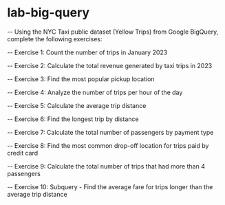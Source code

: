 # lab-big-query

-- Using the NYC Taxi public dataset (Yellow Trips) from Google BigQuery, complete the following exercises:



-- Exercise 1: Count the number of trips in January 2023


-- Exercise 2: Calculate the total revenue generated by taxi trips in 2023


-- Exercise 3: Find the most popular pickup location


-- Exercise 4: Analyze the number of trips per hour of the day


-- Exercise 5: Calculate the average trip distance


-- Exercise 6: Find the longest trip by distance


-- Exercise 7: Calculate the total number of passengers by payment type


-- Exercise 8: Find the most common drop-off location for trips paid by credit card


-- Exercise 9: Calculate the total number of trips that had more than 4 passengers


-- Exercise 10: Subquery - Find the average fare for trips longer than the average trip distance

